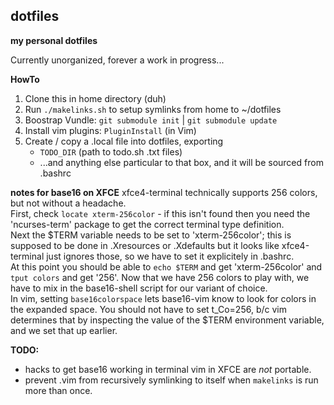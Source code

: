 ## dotfiles ##
**my personal dotfiles**

Currently unorganized, forever a work in progress...

**HowTo**

1. Clone this in home directory (duh)
2. Run `./makelinks.sh` to setup symlinks from home to ~/dotfiles
3. Boostrap Vundle: `git submodule init` | `git submodule update`
4. Install vim plugins: `PluginInstall` (in Vim)
5. Create / copy a .local file into dotfiles, exporting
    - `TODO_DIR` (path to todo.sh .txt files)
    - ...and anything else particular to that box, and it will be sourced from .bashrc

**notes for base16 on XFCE**
xfce4-terminal technically supports 256 colors, but not without a headache.  
First, check `locate xterm-256color` - if this isn't found then you need the 'ncurses-term' package
to get the correct terminal type definition.  
Next the $TERM variable needs to be set to 'xterm-256color'; this is supposed to be done in
.Xresources or .Xdefaults but it looks like xfce4-terminal just ignores those, so we have to set
it explicitely in .bashrc.  
At this point you should be able to `echo $TERM` and get 'xterm-256color' and
`tput colors` and get '256'.  Now that we have 256 colors to play with, we have to mix in
the base16-shell script for our variant of choice.  
In vim, setting `base16colorspace` lets base16-vim know to look for colors in the expanded space.
You should not have to set t_Co=256, b/c vim determines that by inspecting the value of the
$TERM environment variable, and we set that up earlier.  

**TODO:**
- hacks to get base16 working in terminal vim in XFCE are *not* portable.
- prevent .vim from recursively symlinking to itself when `makelinks` is run more than once.

